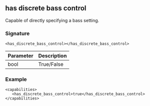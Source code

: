 ## has discrete bass control

Capable of directly specifying a bass setting.


### Signature

`<has_discrete_bass_control></has_discrete_bass_control>`


| Parameter | Description |
| --- | --- |
| bool | True/False |


### Example

```
<capabilities>
   <has_discrete_bass_control>true</has_discrete_bass_control>
</capabilities>
```
